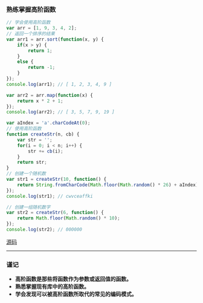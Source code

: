 ### 熟练掌握高阶函数

```javascript
// 学会使用高阶函数
var arr = [1, 9, 3, 4, 2];
// 返回一个排序的结果
var arr1 = arr.sort(function(x, y) {
    if(x > y) {
        return 1;
    }
    else {
        return -1;
    }
});
console.log(arr1); // [ 1, 2, 3, 4, 9 ]

var arr2 = arr.map(function(x) {
    return x * 2 + 1;
});
console.log(arr2); // [ 3, 5, 7, 9, 19 ]

var aIndex = 'a'.charCodeAt(0);
// 使用高阶函数
function createStr(n, cb) {
    var str = '';
    for(i = 0; i < n; i++) {
        str += cb(i);
    }
    return str;
}
// 创建一个随机数
var str1 = createStr(10, function() {
    return String.fromCharCode(Math.floor(Math.random() * 26) + aIndex);
});
console.log(str1); // cwvceaffki

// 创建一组随机数字
var str2 = createStr(6, function() {
    return Math.floor(Math.random() * 10);
});
console.log(str2); // 000000
```
[源码](item19/demo.js)

------

### 谨记
+ **高阶函数是那些将函数作为参数或返回值的函数。**
+ **熟悉掌握现有库中的高阶函数。**
+ **学会发现可以被高阶函数所取代的常见的编码模式。**